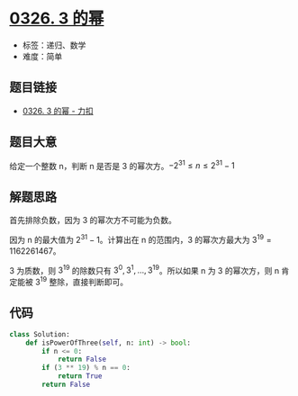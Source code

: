 # [0326. 3 的幂](https://leetcode.cn/problems/power-of-three/)

- 标签：递归、数学
- 难度：简单

## 题目链接

- [0326. 3 的幂 - 力扣](https://leetcode.cn/problems/power-of-three/)

## 题目大意

给定一个整数 n，判断 n 是否是 3 的幂次方。$-2^{31} \le n \le 2^{31}-1$

## 解题思路

首先排除负数，因为 3 的幂次方不可能为负数。

因为 n 的最大值为 $2^{31}-1$。计算出在 n 的范围内，3 的幂次方最大为 $3^{19} = 1162261467$。

3 为质数，则 $3^{19}$ 的除数只有 $3^0, 3^1, …, 3^{19}$。所以如果 n 为 3 的幂次方，则 n 肯定能被 $3^{19}$ 整除，直接判断即可。

## 代码

```python
class Solution:
    def isPowerOfThree(self, n: int) -> bool:
        if n <= 0:
            return False
        if (3 ** 19) % n == 0:
            return True
        return False
```

